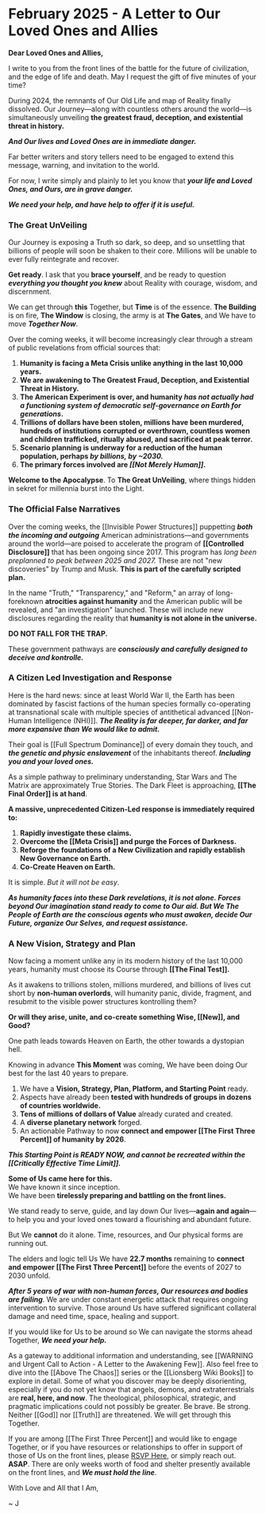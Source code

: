 # February 2025 - A Letter to Our Loved Ones and Allies

**Dear Loved Ones and Allies,** 

I write to you from the front lines of the battle for the future of civilization, and the edge of life and death. May I request the gift of five minutes of your time? 

During 2024, the remnants of Our Old Life and map of Reality finally dissolved. Our Journey—along with countless others around the world—is simultaneously unveiling **the greatest fraud, deception, and existential threat in history.**  

***And Our lives and Loved Ones are in immediate danger.***  

Far better writers and story tellers need to be engaged to extend this message, warning, and invitation to the world. 

For now, I write simply and plainly to let you know that ***your life and Loved Ones, and Ours, are in grave danger.*** 

***We need your help, and have help to offer if it is useful.*** 

### **The Great UnVeiling**  

Our Journey is exposing a Truth so dark, so deep, and so unsettling that billions of people will soon be shaken to their core. Millions will be unable to ever fully reintegrate and recover. 

**Get ready**. I ask that you **brace yourself**, and be ready to question ***everything you thought you knew*** about Reality with courage, wisdom, and discernment. 

We can get through **this** Together, but **Time** is of the essence. **The Building** is on fire, **The Window** is closing, the army is at **The Gates**, and We have to move ***Together Now***. 

Over the coming weeks, it will become increasingly clear through a stream of public revelations from official sources that: 

1. **Humanity is facing a Meta Crisis unlike anything in the last 10,000 years.**  
2. **We are awakening to The Greatest Fraud, Deception, and Existential Threat in History.**  
3. **The American Experiment is over, and humanity *has not actually had a functioning system of democratic self-governance on Earth for generations*.**   
4. **Trillions of dollars have been stolen, millions have been murdered, hundreds of institutions corrupted or overthrown, countless women and children trafficked, ritually abused, and sacrificed at peak terror.**  
5. **Scenario planning is underway for a reduction of the human population, perhaps *by billions, by ~2030.***  
6. **The primary forces involved are *[[Not Merely Human]]*.**   

**Welcome to the Apocalypse**. To **The Great UnVeiling**, where things hidden in sekret for millennia burst into the Light. 

### **The Official False Narratives**

Over the coming weeks, the [[Invisible Power Structures]] puppetting ***both the incoming and outgoing*** American administrations—and governments around the world—are poised to accelerate the program of **[[Controlled Disclosure]]** that has been ongoing since 2017. This program has *long been preplanned to peak between 2025 and 2027.* These are not "new discoveries" by Trump and Musk. **This is part of the carefully scripted plan.**

In the name "Truth," "Transparency," and "Reform," an array of long-foreknown **atrocities against humanity** and the American public will be revealed, and "an investigation" launched. These will include new disclosures regarding the reality that **humanity is not alone in the universe.**  

**DO NOT FALL FOR THE TRAP.**

These government pathways are ***consciously and carefully designed to deceive and kontrolle.*** 

### **A Citizen Led Investigation and Response**

Here is the hard news: since at least World War II, the Earth has been dominated by fascist factions of the human species formally co-operating at transnational scale with multiple species of antithetical advanced [[Non-Human Intelligence (NHI)]]. ***The Reality is far deeper, far darker, and far more expansive than We would like to admit.*** 

Their goal is [[Full Spectrum Dominance]] of every domain they touch, and ***the genetic and physic enslavement*** of the inhabitants thereof. ***Including you and your loved ones.*** 

As a simple pathway to preliminary understanding, Star Wars and The Matrix are approximately True Stories. The Dark Fleet is approaching, **[[The Final Order]] is at hand**. 

**A massive, unprecedented Citizen-Led response is immediately required to:**  

1. **Rapidly investigate these claims.**  
2. **Overcome the [[Meta Crisis]] and purge the Forces of Darkness.**  
3. **Reforge the foundations of a New Civilization and rapidly establish New Governance on Earth.**  
4. **Co-Create Heaven on Earth.**  

It is simple. *But it will not be easy*. 

***As humanity faces into these Dark revelations, it is not alone. Forces beyond Our imagination stand ready to come to Our aid. But We The People of Earth are the conscious agents who must awaken, decide Our Future, organize Our Selves, and request assistance.*** 

### **A New Vision, Strategy and Plan**  

Now facing a moment unlike any in its modern history of the last 10,000 years, humanity must choose its Course through **[[The Final Test]].**  

As it awakens to trillions stolen, millions murdered, and billions of lives cut short by **non-human overlords**, will humanity panic, divide, fragment, and resubmit to the visible power structures kontrolling them? 

**Or will they arise, unite, and co-create something Wise, [[New]], and Good?** 

One path leads towards Heaven on Earth, the other towards a dystopian hell. 

Knowing in advance **This Moment** was coming, We have been doing Our best for the last 40 years to prepare.   

1. We have a **Vision, Strategy, Plan, Platform, and Starting Point** ready.  
2. Aspects have already been **tested with hundreds of groups in dozens of countries worldwide.**  
3. **Tens of millions of dollars of Value** already curated and created.  
4. A **diverse planetary network** forged.  
5. An actionable Pathway to now **connect and empower [[The First Three Percent]] of humanity by 2026**. 

***This Starting Point is READY NOW, and cannot be recreated within the [[Critically Effective Time Limit]].***

**Some of Us came here for this.**  
We have known it since inception.  
We have been **tirelessly preparing and battling on the front lines.**

We stand ready to serve, guide, and lay down Our lives—**again and again**—to help you and your loved ones toward a flourishing and abundant future.

But We **cannot** do it alone. Time, resources, and Our physical forms are running out. 

The elders and logic tell Us We have **22.7 months** remaining to **connect and empower [[The First Three Percent]]** before the events of 2027 to 2030 unfold.

***After 5 years of war with non-human forces, Our resources and bodies are failing***. We are under constant energetic attack that requires ongoing intervention to survive. Those around Us have suffered significant collateral damage and need time, space, healing and support.  

If you would like for Us to be around so We can navigate the storms ahead Together, ***We need your help.*** 

As a gateway to additional information and understanding, see [[WARNING and Urgent Call to Action - A Letter to the Awakening Few]]. Also feel free to dive into the [[Above The Chaos]] series or the [[Lionsberg Wiki Books]] to explore in detail. Some of what you discover may be deeply disorienting, especially if you do not yet know that angels, demons, and extraterrestrials are **real, here, and now**. The theological, philosophical, strategic, and pragmatic implications could not possibly be greater. Be brave. Be strong. Neither [[God]] nor [[Truth]] are threatened. We will get through this Together.  

If you are among [[The First Three Percent]] and would like to engage Together, or if you have resources or relationships to offer in support of those of Us on the front lines, please [RSVP Here](https://docs.google.com/forms/d/e/1FAIpQLSeRTdzUwK9bvQMvC3EKKZANLCHTNz1ccojy3hbPUlZ80zOrgw/viewform?usp=header), or simply reach out. **ASAP**. There are only weeks worth of food and shelter presently available on the front lines, and ***We must hold the line***. 

With Love and All that I Am, 

~ J 



